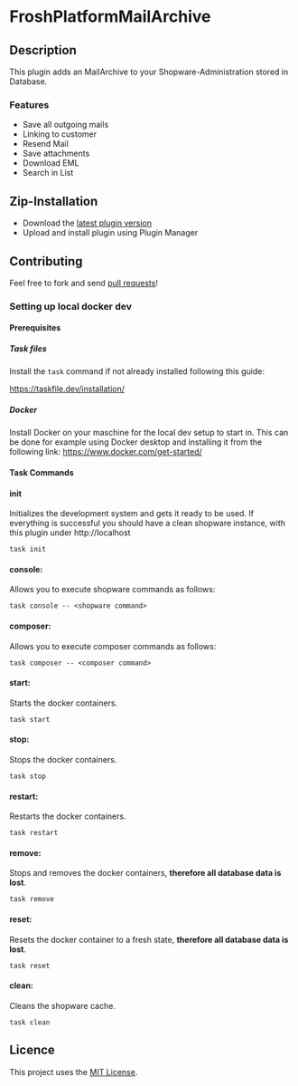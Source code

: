 # FroshPlatformMailArchive

## Description

This plugin adds an MailArchive to your Shopware-Administration stored in Database.

### Features

* Save all outgoing mails
* Linking to customer
* Resend Mail
* Save attachments
* Download EML
* Search in List

## Zip-Installation

* Download the [latest plugin version](https://github.com/FriendsOfShopware/FroshPlatformMailArchive/releases/latest/)
* Upload and install plugin using Plugin Manager

## Contributing

Feel free to fork and send [pull requests](https://github.com/FriendsOfShopware/FroshPlatformMailArchive)!

### Setting up local docker dev
#### Prerequisites
##### Task files
Install the `task` command if not already installed following this guide:

https://taskfile.dev/installation/

##### Docker
Install Docker on your maschine for the local dev setup to start in.
This can be done for example using Docker desktop and installing it from the following link:
https://www.docker.com/get-started/

#### Task Commands

#### init
Initializes the development system and gets it ready to be used.
If everything is successful you should have a clean shopware instance, with this plugin under http://localhost
```
task init
```

#### console:
Allows you to execute shopware commands as follows:
```
task console -- <shopware command>
```

#### composer:
Allows you to execute composer commands as follows:
```
task composer -- <composer command>
```

#### start:
Starts the docker containers.
```
task start
```

#### stop:
Stops the docker containers.
```
task stop
```

#### restart:
Restarts the docker containers.
```
task restart
```

#### remove:
Stops and removes the docker containers, **therefore all database data is lost**.
```
task remove
```

#### reset:
Resets the docker container to a fresh state, **therefore all database data is lost**.
```
task reset
```

#### clean:
Cleans the shopware cache.
```
task clean
```


## Licence

This project uses the [MIT License](LICENSE.md).
